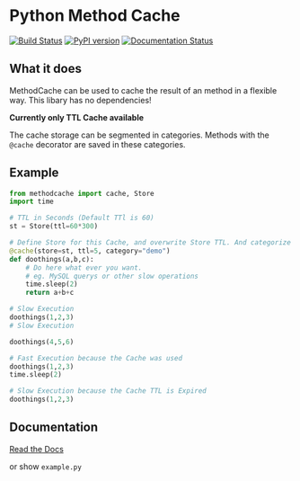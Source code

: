 # Python Method Cache

[![Build Status](https://travis-ci.org/eieste/MethodCache.svg?branch=master)](https://travis-ci.org/eieste/MethodCache)
[![PyPI version](https://badge.fury.io/py/method-cache.svg)](https://badge.fury.io/py/method-cache)
[![Documentation Status](https://readthedocs.org/projects/methodcache/badge/?version=latest)](https://methodcache.readthedocs.io/en/latest/?badge=latest)

## What it does

MethodCache can be used to cache the result of an method in a flexible way.
This libary has no dependencies!

**Currently only TTL Cache available**

The cache storage can be segmented in categories.
Methods with the ``@cache`` decorator are saved in these categories.

## Example
```python
from methodcache import cache, Store
import time

# TTL in Seconds (Default TTl is 60)
st = Store(ttl=60*300)

# Define Store for this Cache, and overwrite Store TTL. And categorize this cache object to demo
@cache(store=st, ttl=5, category="demo")
def doothings(a,b,c):
    # Do here what ever you want.
    # eg. MySQL querys or other slow operations
    time.sleep(2)
    return a+b+c

# Slow Execution
doothings(1,2,3)
# Slow Execution

doothings(4,5,6)

# Fast Execution because the Cache was used
doothings(1,2,3)
time.sleep(2)

# Slow Execution because the Cache TTL is Expired
doothings(1,2,3)

```

## Documentation

[Read the Docs](https://methodcache.readthedocs.io/en/latest/)

or 
show ``example.py``
